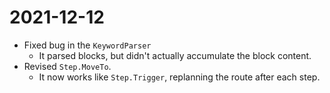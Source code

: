 # 2021-12-12

- Fixed bug in the `KeywordParser`
	- It parsed blocks, but didn't actually accumulate the block content.
- Revised `Step.MoveTo`.
	- It now works like `Step.Trigger`, replanning the route after each step.